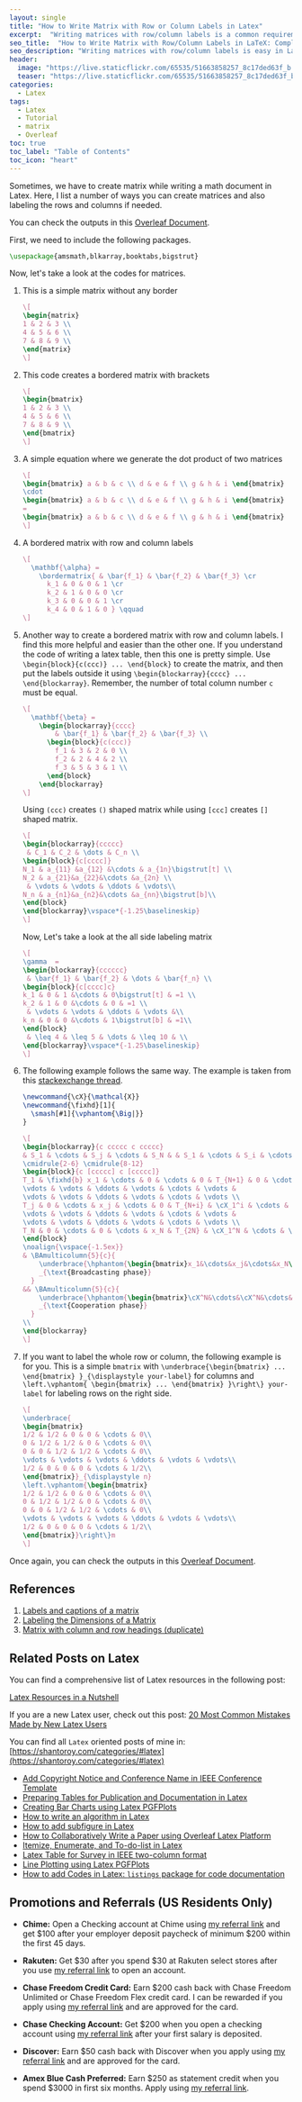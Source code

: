 ```yaml
---
layout: single
title: "How to Write Matrix with Row or Column Labels in Latex"
excerpt:  "Writing matrices with row/column labels is a common requirement in scientific and technical documents. LaTeX provides several ways to accomplish this, and in this post, I will discuss some of the most popular ones. I will also provide code snippets and examples to help you get started."
seo_title:  "How to Write Matrix with Row/Column Labels in LaTeX: Complete Guide"
seo_description: "Writing matrices with row/column labels is easy in LaTeX. In this post, I will discuss different methods to accomplish this task, including the use of `matrix` and `bmatrix` environments, and the `array` package. I will provide code snippets and examples to help you write matrices with labels like a pro."
header:
  image: "https://live.staticflickr.com/65535/51663858257_8c17ded63f_b.jpg"
  teaser: "https://live.staticflickr.com/65535/51663858257_8c17ded63f_b.jpg"
categories:
  - Latex
tags:
  - Latex
  - Tutorial
  - matrix
  - Overleaf
toc: true
toc_label: "Table of Contents"
toc_icon: "heart"
---
```



Sometimes, we have to create matrix while writing a math document in Latex. Here, I list a number of ways you can create matrices and also labeling the rows and columns if needed.

You can check the outputs in this [Overleaf Document](https://www.overleaf.com/read/hygqjqwcnfxb).

First, we need to include the following packages.
```latex
\usepackage{amsmath,blkarray,booktabs,bigstrut}
```

Now, let's take a look at the codes for matrices.
1. This is a simple matrix without any border
	```latex
	\[
	\begin{matrix}
	1 & 2 & 3 \\
	4 & 5 & 6 \\
	7 & 8 & 9 \\
	\end{matrix}
	\]
	```

2. This code creates a bordered matrix with brackets
	```latex
	\[
	\begin{bmatrix}
	1 & 2 & 3 \\
	4 & 5 & 6 \\
	7 & 8 & 9 \\
	\end{bmatrix}
	\]
	```
	
3. A simple equation where we generate the dot product of two matrices
	```latex
	\[ 
	\begin{bmatrix} a & b & c \\ d & e & f \\ g & h & i \end{bmatrix} 
	\cdot 
	\begin{bmatrix} a & b & c \\ d & e & f \\ g & h & i \end{bmatrix} 
	= 
	\begin{bmatrix} a & b & c \\ d & e & f \\ g & h & i \end{bmatrix} 
	\]
	```
	
4. A bordered matrix with row and column labels
	```latex
	\[
	  \mathbf{\alpha} = 
	    \bordermatrix{ & \bar{f_1} & \bar{f_2} & \bar{f_3} \cr
	      k_1 & 0 & 0 & 1 \cr
	      k_2 & 1 & 0 & 0 \cr
	      k_3 & 0 & 0 & 1 \cr
	      k_4 & 0 & 1 & 0 } \qquad
	\]
	```
	
5. Another way to create a bordered matrix with row and column labels. I find this more helpful and easier than the other one. If you understand the code of writing a latex table, then this one is pretty simple. Use `\begin{block}{c(ccc)} ... \end{block}` to create the matrix, and then put the labels outside it using `\begin{blockarray}{cccc} ... \end{blockarray}`. Remember, the number of total column number `c` must be equal. 

	```latex
	\[
	  \mathbf{\beta} = 
	    \begin{blockarray}{cccc}
	        & \bar{f_1} & \bar{f_2} & \bar{f_3} \\
	      \begin{block}{c(ccc)}
	        f_1 & 3 & 2 & 0 \\
	        f_2 & 2 & 4 & 2 \\
	        f_3 & 5 & 3 & 1 \\
	      \end{block}
	    \end{blockarray}
	\]
	```

	Using `(ccc)` creates `()` shaped matrix while using `[ccc]` creates `[]` shaped matrix.
	
	```latex
	\[
	\begin{blockarray}{ccccc}
	 & C_1 & C_2 & \dots & C_n \\
	\begin{block}{c[cccc]}
	N_1 & a_{11} &a_{12} &\cdots & a_{1n}\bigstrut[t] \\
	N_2 & a_{21}&a_{22}&\cdots &a_{2n} \\
	 & \vdots & \vdots & \ddots & \vdots\\
	N_n & a_{n1}&a_{n2}&\cdots &a_{nn}\bigstrut[b]\\
	\end{block}
	\end{blockarray}\vspace*{-1.25\baselineskip}
	\]
	```

	Now, Let's take a look at the all side labeling matrix
	```latex
	\[
	\gamma  = 
	\begin{blockarray}{cccccc}
	 & \bar{f_1} & \bar{f_2} & \dots & \bar{f_n} \\
	\begin{block}{c[cccc]c}
	k_1 & 0 & 1 &\cdots & 0\bigstrut[t] & =1 \\
	k_2 & 1 & 0 &\cdots & 0 & =1 \\
	 & \vdots & \vdots & \ddots & \vdots &\\
	k_n & 0 & 0 &\cdots & 1\bigstrut[b] & =1\\
	\end{block}
	 & \leq 4 & \leq 5 & \dots & \leq 10 & \\
	\end{blockarray}\vspace*{-1.25\baselineskip}
	\]
	```

6. The following example follows the same way. The example is taken from this [stackexchange thread](https://tex.stackexchange.com/questions/388138/labels-and-captions-of-a-matrix).


	```latex
	\newcommand{\cX}{\mathcal{X}}
	\newcommand{\fixhd}[1]{
	  \smash[#1]{\vphantom{\Big|}}
	}
	```

	```latex
	\[
	\begin{blockarray}{c ccccc c ccccc}
	& S_1 & \cdots & S_j & \cdots & S_N & & S_1 & \cdots & S_i & \cdots & S_N \\
	\cmidrule{2-6} \cmidrule{8-12}
	\begin{block}{c [ccccc] c [ccccc]}
	T_1 & \fixhd{b} x_1 & \cdots & 0 & \cdots & 0 & T_{N+1} & 0 & \cdots & \cX_i^1 & \cdots & \cX_N^1 \\
	\vdots & \vdots & \ddots & \vdots & \cdots & \vdots &
	\vdots & \vdots & \ddots & \vdots & \cdots & \vdots \\
	T_j & 0 & \cdots & x_j & \cdots & 0 & T_{N+i} & \cX_1^i & \cdots & 0 & \cdots & \cX_N^i \\
	\vdots & \vdots & \ddots & \vdots & \cdots & \vdots &
	\vdots & \vdots & \ddots & \vdots & \cdots & \vdots \\
	T_N & 0 & \cdots & 0 & \cdots & x_N & T_{2N} & \cX_1^N & \cdots & \cX_i^N & \cdots & 0 \fixhd{t} \\
	\end{block}
	\noalign{\vspace{-1.5ex}}
	& \BAmulticolumn{5}{c}{
	    \underbrace{\hphantom{\begin{bmatrix}x_1&\cdots&x_j&\cdots&x_N\end{bmatrix}}}
	    _{\text{Broadcasting phase}}
	  }
	&& \BAmulticolumn{5}{c}{
	    \underbrace{\hphantom{\begin{bmatrix}\cX^N&\cdots&\cX^N&\cdots&\cX^N\end{bmatrix}}}
	    _{\text{Cooperation phase}}
	  }
	\\
	\end{blockarray}
	\]
	```
	
7. If you want to label the whole row or column, the following example is for you. This is a simple `bmatrix` with `\underbrace{\begin{bmatrix} ... \end{bmatrix} }_{\displaystyle your-label}` for columns and `\left.\vphantom{ \begin{bmatrix} ... \end{bmatrix} }\right\} your-label` for labeling rows on the right side.

	```latex
	\[
	\underbrace{
	\begin{bmatrix}
	1/2 & 1/2 & 0 & 0 & \cdots & 0\\
	0 & 1/2 & 1/2 & 0 & \cdots & 0\\
	0 & 0 & 1/2 & 1/2 & \cdots & 0\\
	\vdots & \vdots & \vdots & \ddots & \vdots & \vdots\\
	1/2 & 0 & 0 & 0 & \cdots & 1/2\\
	\end{bmatrix}}_{\displaystyle n}
	\left.\vphantom{\begin{bmatrix}
	1/2 & 1/2 & 0 & 0 & \cdots & 0\\
	0 & 1/2 & 1/2 & 0 & \cdots & 0\\
	0 & 0 & 1/2 & 1/2 & \cdots & 0\\
	\vdots & \vdots & \vdots & \ddots & \vdots & \vdots\\
	1/2 & 0 & 0 & 0 & \cdots & 1/2\\
	\end{bmatrix}}\right\}m
	\]
	```

Once again, you can check the outputs in this [Overleaf Document](https://www.overleaf.com/read/hygqjqwcnfxb).





## References
1. [Labels and captions of a matrix](https://tex.stackexchange.com/questions/388138/labels-and-captions-of-a-matrix)
2. [Labeling the Dimensions of a Matrix](https://tex.stackexchange.com/questions/416635/labeling-the-dimensions-of-a-matrix)
3. [Matrix with column and row headings (duplicate)](https://tex.stackexchange.com/questions/423621/matrix-with-column-and-row-headings)


## Related Posts on Latex
You can find a comprehensive list of Latex resources in the following post:

[Latex Resources in a Nutshell](https://shantoroy.com/latex/latex-resources-in-a-nutshell/)

If you are a new Latex user, check out this post:
[20 Most Common Mistakes Made by New Latex Users](https://shantoroy.com/latex/common-mistakes-made-by-new-latex-typesetting-users/)

You can find all `Latex` oriented posts of mine in: [https://shantoroy.com/categories/#latex](https://shantoroy.com/categories/#latex)

* [Add Copyright Notice and Conference Name in IEEE Conference Template](https://shantoroy.com/latex/add-copyright-conference-name/)
* [Preparing Tables for Publication and Documentation in Latex](https://shantoroy.com/latex/how-to-create-tables-in-latex/)
* [Creating Bar Charts using Latex PGFPlots](https://shantoroy.com/latex/bar-plots-in-latex-pgfplot/)
* [How to write an algorithm in Latex](https://shantoroy.com/latex/how-to-write-algorithm-in-latex/)
* [How to add subfigure in Latex](https://shantoroy.com/latex/how-to-add-subfig-in-latex/)
* [How to Collaboratively Write a Paper using Overleaf Latex Platform](https://shantoroy.com/latex/how-to-collaborately-write-a-paper-using-latex-overleaf/)
* [Itemize, Enumerate, and To-do-list in Latex](https://shantoroy.com/latex/playing-with-latex-itemize-enumerate-fontawesome/)
* [Latex Table for Survey in IEEE two-column format](https://shantoroy.com/latex/latex-table-for-survey-ieee-template/)
* [Line Plotting using Latex PGFPlots](https://shantoroy.com/latex/how-to-draw-line-graph-using-pgfplots-latex/)
* [How to add Codes in Latex:  `listings`  package for code documentation](https://shantoroy.com/latex/how-to-add-codes-in-latex-listing-package/)


## Promotions and Referrals (US Residents Only)
* **Chime:** Open a Checking account at Chime using [my referral link](https://chime.com/r/shantoroy) and get $100 after your employer deposit paycheck of minimum $200 within the first 45 days. 
* **Rakuten:** Get $30 after you spend $30 at Rakuten select stores after you use [my referral link](www.rakuten.com/r/STONEH425?eeid=44971) to open an account. 
* **Chase Freedom Credit Card:** Earn $200 cash back with Chase Freedom Unlimited or Chase Freedom Flex credit card. I can be rewarded if you apply using [my referral link](https://www.referyourchasecard.com/18o/E7MB03IG12) and are approved for the card.

* **Chase Checking Account:** Get $200 when you open a checking account using [my referral link](https://accounts.chase.com/raf/share/2564396166) after your first salary is deposited. 
* **Discover:** Earn $50 cash back with Discover when you apply using [my referral link](https://refer.discover.com/s/SHANTO10) and are approved for the card.
* **Amex Blue Cash Preferred:** Earn $250 as statement credit when you spend $3000 in first six months. Apply using [my referral link](https://americanexpress.com/en-us/referral/SHANTRzUOO?XL=MIANS).
<!--stackedit_data:
eyJoaXN0b3J5IjpbMzUxMjI0OTIwLDE0NDgyODkzNywxODIyMD
k5MjEzLDE5NjA1MzUzNTMsMTM2OTI4MDIxLDE4MTAzMDYzOCwx
OTgzMTM0NTc4LC0xMDQwNDI2MDQ2LDg2MzcwODQxMV19
-->